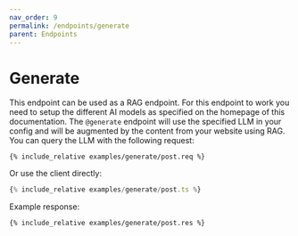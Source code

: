 ```yaml
---
nav_order: 9
permalink: /endpoints/generate
parent: Endpoints
---
```


# Generate

This endpoint can be used as a RAG endpoint. For this endpoint to work you need to setup the different AI models as specified on the homepage of this documentation. The `@generate` endpoint will use the specified LLM in your config and will be augmented by the content from your website using RAG. You can query the LLM with the following request:

```http
{% include_relative examples/generate/post.req %}
```

Or use the client directly:

```ts
{% include_relative examples/generate/post.ts %}
```

Example response:

```http
{% include_relative examples/generate/post.res %}
```
